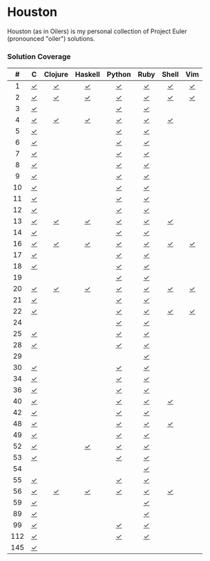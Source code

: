 Houston
=======

Houston (as in Oilers) is my personal collection of Project Euler (pronounced "oiler") solutions.

### Solution Coverage

\#|C|Clojure|Haskell|Python|Ruby|Shell|Vim
:-:|:-:|:-:|:-:|:-:|:-:|:-:|:-:
1|[✓](c/1.c)|[✓](clj/1.clj)|[✓](hs/1.hs)|[✓](py/1.py)|[✓](rb/1.rb)|[✓](sh/1.sh)|[✓](vim/1.vim)
2|[✓](c/2.c)|[✓](clj/2.clj)|[✓](hs/2.hs)|[✓](py/2.py)|[✓](rb/2.rb)|[✓](sh/2.sh)|[✓](vim/2.vim)
3|[✓](c/3.c)|||[✓](py/3.py)|[✓](rb/3.rb)||
4|[✓](c/4.c)|[✓](clj/4.clj)|[✓](hs/4.hs)|[✓](py/4.py)|[✓](rb/4.rb)|[✓](sh/4.sh)|
5|[✓](c/5.c)|||[✓](py/5.py)|[✓](rb/5.rb)||
6|[✓](c/6.c)|||[✓](py/6.py)|[✓](rb/6.rb)||
7|[✓](c/7.c)|||[✓](py/7.py)|[✓](rb/7.rb)||
8|[✓](c/8.c)|||[✓](py/8.py)|[✓](rb/8.rb)||
9|[✓](c/9.c)|||[✓](py/9.py)|[✓](rb/9.rb)||
10|[✓](c/10.c)|||[✓](py/10.py)|[✓](rb/10.rb)||
11|[✓](c/11.c)|||[✓](py/11.py)|[✓](rb/11.rb)||
12|[✓](c/12.c)|||[✓](py/12.py)|[✓](rb/12.rb)||
13|[✓](c/13.c)|[✓](clj/13.clj)|[✓](hs/13.hs)|[✓](py/13.py)|[✓](rb/13.rb)|[✓](sh/13.sh)|
14|[✓](c/14.c)|||[✓](py/14.py)|[✓](rb/14.rb)||
16|[✓](c/16.c)|[✓](clj/16.clj)|[✓](hs/16.hs)|[✓](py/16.py)|[✓](rb/16.rb)|[✓](sh/16.sh)|[✓](vim/16.vim)
17|[✓](c/17.c)|||[✓](py/17.py)|[✓](rb/17.rb)||
18|[✓](c/18.c)|||[✓](py/18.py)|[✓](rb/18.rb)||
19||||[✓](py/19.py)|[✓](rb/19.rb)||
20|[✓](c/20.c)|[✓](clj/20.clj)|[✓](hs/20.hs)|[✓](py/20.py)|[✓](rb/20.rb)|[✓](sh/20.sh)|[✓](vim/20.vim)
21|[✓](c/21.c)|||[✓](py/21.py)|[✓](rb/21.rb)||
22|[✓](c/22.c)|||[✓](py/22.py)|[✓](rb/22.rb)|[✓](sh/22.sh)|[✓](vim/22.vim)
24||||[✓](py/24.py)|[✓](rb/24.rb)||
25|[✓](c/25.c)|||[✓](py/25.py)|[✓](rb/25.rb)||
28|[✓](c/28.c)|||[✓](py/28.py)|[✓](rb/28.rb)||
29|||||[✓](rb/29.rb)||
30|[✓](c/30.c)|||[✓](py/30.py)|[✓](rb/30.rb)||
34|[✓](c/34.c)|||[✓](py/34.py)|[✓](rb/34.rb)||
36|[✓](c/36.c)|||[✓](py/36.py)|[✓](rb/36.rb)||
40|[✓](c/40.c)|||[✓](py/40.py)|[✓](rb/40.rb)|[✓](sh/40.sh)|
42|[✓](c/42.c)|||[✓](py/42.py)|[✓](rb/42.rb)||
48|[✓](c/48.c)|||[✓](py/48.py)|[✓](rb/48.rb)|[✓](sh/48.sh)|
49|[✓](c/49.c)|||[✓](py/49.py)|[✓](rb/49.rb)||
52|[✓](c/52.c)||[✓](hs/52.hs)|[✓](py/52.py)|[✓](rb/52.rb)||
53|[✓](c/53.c)|||[✓](py/53.py)|[✓](rb/53.rb)||
54|||||[✓](rb/54.rb)||
55|[✓](c/55.c)|||[✓](py/55.py)|[✓](rb/55.rb)||
56|[✓](c/56.c)|[✓](clj/56.clj)|[✓](hs/56.hs)|[✓](py/56.py)|[✓](rb/56.rb)|[✓](sh/56.sh)|
59|[✓](c/59.c)||||[✓](rb/59.rb)||
89|[✓](c/89.c)||||[✓](rb/89.rb)||
99|[✓](c/99.c)|||[✓](py/99.py)|[✓](rb/99.rb)||
112|[✓](c/112.c)|||[✓](py/112.py)|[✓](rb/112.rb)||
145|[✓](c/145.c)||||||
